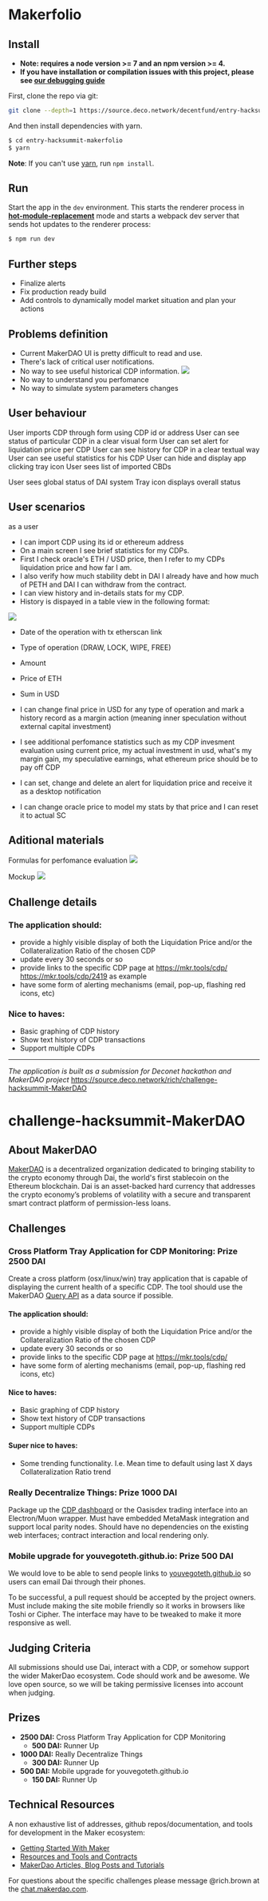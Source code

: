 Makerfolio
========

## Install

* **Note: requires a node version >= 7 and an npm version >= 4.**
* **If you have installation or compilation issues with this project, please see [our debugging guide](https://github.com/chentsulin/electron-react-boilerplate/issues/400)**

First, clone the repo via git:

```bash
git clone --depth=1 https://source.deco.network/decentfund/entry-hacksummit-makerfolio.git
```

And then install dependencies with yarn.

```bash
$ cd entry-hacksummit-makerfolio
$ yarn
```
**Note**: If you can't use [yarn](https://github.com/yarnpkg/yarn), run `npm install`.

## Run

Start the app in the `dev` environment. This starts the renderer process in [**hot-module-replacement**](https://webpack.js.org/guides/hmr-react/) mode and starts a webpack dev server that sends hot updates to the renderer process:

```bash
$ npm run dev
```

## Further steps
- Finalize alerts
- Fix production ready build
- Add controls to dynamically model market situation and plan your actions

## Problems definition
- Current MakerDAO UI is pretty difficult to read and use.
- There's lack of critical user notifications.
- No way to see useful historical CDP information.
![](https://i.imgur.com/E9vGD74.jpg)
- No way to understand you perfomance
- No way to simulate system parameters changes

## User behaviour
User imports CDP through form using CDP id or address
User can see status of particular CDP in a clear visual form
User can set alert for liquidation price per CDP
User can see history for CDP in a clear textual way
User can see useful statistics for his CDP
User can hide and display app clicking tray icon
User sees list of imported CBDs

User sees global status of DAI system
Tray icon displays overall status

## User scenarios
as a user
- I can import CDP using its id or ethereum address
- On a main screen I see brief statistics for my CDPs.
- First I check oracle's ETH / USD price, then I refer to my CDPs liquidation price and how far I am.
- I also verify how much stability debt in DAI I already have and how much of PETH and DAI I can withdraw from the contract.
- I can view history and in-details stats for my CDP.
- History is dispayed in a table view in the following format:

![](https://i.imgur.com/z4rrNaF.jpg)
- Date of the operation with tx etherscan link
- Type of operation (DRAW, LOCK, WIPE, FREE)
- Amount
- Price of ETH
- Sum in USD

- I can change final price in USD for any type of operation and mark a history record as a margin action (meaning inner speculation without external capital investment)
- I see additional perfomance statistics such as my CDP invesment evaluation using current price, my actual investment in usd, what's my margin gain, my speculative earnings, what ethereum price should be to pay off CDP
- I can set, change and delete an alert for liquidation price and receive it as a desktop notification
- I can change oracle price to model my stats by that price and I can reset it to actual SC

## Aditional materials
Formulas for perfomance evaluation
![](https://i.imgur.com/WfpAP9Y.jpg)

Mockup
![](https://i.imgur.com/Ty6Bn7t.jpg)


## Challenge details

### The application should:

- provide a highly visible display of both the Liquidation Price and/or the Collateralization Ratio of the chosen CDP
- update every 30 seconds or so
- provide links to the specific CDP page at https://mkr.tools/cdp/
https://mkr.tools/cdp/2419 as example
- have some form of alerting mechanisms (email, pop-up, flashing red icons, etc)

### Nice to haves:

- Basic graphing of CDP history
- Show text history of CDP transactions
- Support multiple CDPs

----

*The application is built as a submission for Deconet hackathon and MakerDAO project*
https://source.deco.network/rich/challenge-hacksummit-MakerDAO


# challenge-hacksummit-MakerDAO


## About MakerDAO
[MakerDAO](https://makerdao.com/) is a decentralized organization dedicated to bringing stability to the crypto economy through Dai, the world's first stablecoin on the Ethereum blockchain. Dai is an asset-backed hard currency that addresses the crypto economy’s problems of volatility with a secure and transparent smart contract platform of permission-less loans.

## Challenges

### Cross Platform Tray Application for CDP Monitoring: Prize 2500 DAI

Create a cross platform (osx/linux/win) tray application that is capable of displaying the current health of a specific CDP. The tool should use the MakerDAO [Query API](https://developer.makerdao.com/dai/1/graphql/) as a data source if possible.

#### The application should:

* provide a highly visible display of both the Liquidation Price and/or the Collateralization Ratio of the chosen CDP
* update every 30 seconds or so
* provide links to the specific CDP page at [https://mkr.tools/cdp/<CDPID>](https://mkr.tools/cdp/)
* have some form of alerting mechanisms (email, pop-up, flashing red icons, etc)

#### Nice to haves:

* Basic graphing of CDP history
* Show text history of CDP transactions
* Support multiple CDPs

#### Super nice to haves:

* Some trending functionality. I.e. Mean time to default using last X days Collateralization Ratio trend

### Really Decentralize Things: Prize 1000 DAI

Package up the [CDP dashboard](https://github.com/makerdao/dai-explorer) or the Oasisdex trading interface into an Electron/Muon wrapper. Must have embedded MetaMask integration and support local parity nodes. Should have no dependencies on the existing web interfaces; contract interaction and local rendering only.

### Mobile upgrade for youvegoteth.github.io: Prize 500 DAI
We would love to be able to send people links to [youvegoteth.github.io](https://youvegoteth.github.io) so users can email Dai through their phones. 

To be successful, a pull request should be accepted by the project owners. Must include making the site mobile friendly so it works in browsers like Toshi or Cipher. The interface may have to be tweaked to make it more responsive as well.

## Judging Criteria
All submissions should use Dai, interact with a CDP, or somehow support the wider MakerDao ecosystem. Code should work and be awesome. We love open source, so we will be taking permissive licenses into account when judging.

## Prizes

* **2500 DAI:** Cross Platform Tray Application for CDP Monitoring
  * **500 DAI:** Runner Up
* **1000 DAI:** Really Decentralize Things
  * **300 DAI:** Runner Up
* **500 DAI:** Mobile upgrade for youvegoteth.github.io
  - **150 DAI:** Runner Up

## Technical Resources
A non exhaustive list of addresses, github repos/documentation, and tools for development in the Maker ecosystem:

* [Getting Started With Maker](https://www.reddit.com/r/MakerDAO/comments/8jsalu/getting_started_with_maker/)
* [Resources and Tools and Contracts](https://source.deco.network/rich/challenge-hacksummit-MakerDAO/src/branch/master/Resources%20and%20Tools.md)
* [MakerDao Articles, Blog Posts and Tutorials](https://www.reddit.com/r/MakerDAO/comments/8k8h51/makerdao_articles_blog_posts_and_tutorials/)

For questions about the specific challenges please message @rich.brown at the [chat.makerdao.com](https://chat.makerdao.com/home).

